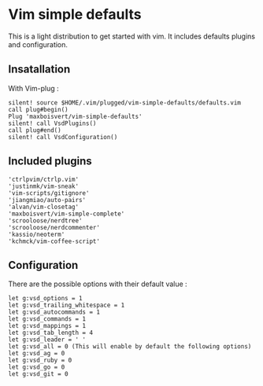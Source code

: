 # Vim simple defaults
This is a light distribution to get started with vim. It includes defaults plugins and configuration.
## Insatallation
With Vim-plug :
```
silent! source $HOME/.vim/plugged/vim-simple-defaults/defaults.vim
call plug#begin()
Plug 'maxboisvert/vim-simple-defaults'
silent! call VsdPlugins()
call plug#end()
silent! call VsdConfiguration()
```
## Included plugins
```
'ctrlpvim/ctrlp.vim'
'justinmk/vim-sneak'
'vim-scripts/gitignore'
'jiangmiao/auto-pairs'
'alvan/vim-closetag'
'maxboisvert/vim-simple-complete'
'scrooloose/nerdtree'
'scrooloose/nerdcommenter'
'kassio/neoterm'
'kchmck/vim-coffee-script'
```
## Configuration
There are the possible options with their default value :
```
let g:vsd_options = 1
let g:vsd_trailing_whitespace = 1
let g:vsd_autocommands = 1
let g:vsd_commands = 1
let g:vsd_mappings = 1
let g:vsd_tab_length = 4
let g:vsd_leader = ' '
let g:vsd_all = 0 (This will enable by default the following options)
let g:vsd_ag = 0
let g:vsd_ruby = 0
let g:vsd_go = 0
let g:vsd_git = 0
```
